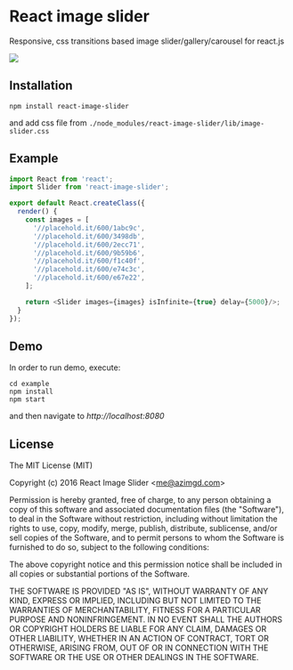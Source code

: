 # React image slider
Responsive, css transitions based image slider/gallery/carousel for react.js

![](https://github.com/azimgd/react-image-slider/blob/master/docs/slider.gif?raw=true)

## Installation

```
npm install react-image-slider
```

and add css file from `./node_modules/react-image-slider/lib/image-slider.css`

## Example

```javascript
import React from 'react';
import Slider from 'react-image-slider';

export default React.createClass({
  render() {
    const images = [
      '//placehold.it/600/1abc9c',
      '//placehold.it/600/3498db',
      '//placehold.it/600/2ecc71',
      '//placehold.it/600/9b59b6',
      '//placehold.it/600/f1c40f',
      '//placehold.it/600/e74c3c',
      '//placehold.it/600/e67e22',
    ];

    return <Slider images={images} isInfinite={true} delay={5000}/>;
  }
});
```

## Demo

In order to run demo, execute:
```
cd example
npm install
npm start
```
and then navigate to *http://localhost:8080*

## License

The MIT License (MIT)

Copyright (c) 2016 React Image Slider &lt;me@azimgd.com&gt;

Permission is hereby granted, free of charge, to any person obtaining a copy
of this software and associated documentation files (the "Software"), to deal
in the Software without restriction, including without limitation the rights
to use, copy, modify, merge, publish, distribute, sublicense, and/or sell
copies of the Software, and to permit persons to whom the Software is
furnished to do so, subject to the following conditions:

The above copyright notice and this permission notice shall be included in
all copies or substantial portions of the Software.

THE SOFTWARE IS PROVIDED "AS IS", WITHOUT WARRANTY OF ANY KIND, EXPRESS OR
IMPLIED, INCLUDING BUT NOT LIMITED TO THE WARRANTIES OF MERCHANTABILITY,
FITNESS FOR A PARTICULAR PURPOSE AND NONINFRINGEMENT. IN NO EVENT SHALL THE
AUTHORS OR COPYRIGHT HOLDERS BE LIABLE FOR ANY CLAIM, DAMAGES OR OTHER
LIABILITY, WHETHER IN AN ACTION OF CONTRACT, TORT OR OTHERWISE, ARISING FROM,
OUT OF OR IN CONNECTION WITH THE SOFTWARE OR THE USE OR OTHER DEALINGS IN
THE SOFTWARE.
